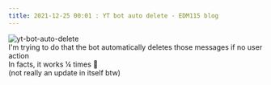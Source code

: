 ```yaml
---
title: 2021-12-25 00:01 : YT bot auto delete - EDM115 blog
---
```


![yt-bot-auto-delete](@/assets/img/blog/2021/12-23-yt-bot-auto-delete.webp)  
I'm trying to do that the bot automatically deletes those messages if no user action  
In facts, it works ¼ times :smiling_face_with_tear:  
(not really an update in itself btw)

